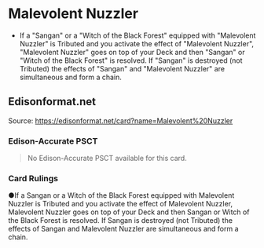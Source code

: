 # Malevolent Nuzzler

*   If a "Sangan" or a "Witch of the Black Forest" equipped with "Malevolent Nuzzler" is Tributed and you activate the effect of "Malevolent Nuzzler", "Malevolent Nuzzler" goes on top of your Deck and then "Sangan" or "Witch of the Black Forest" is resolved. If "Sangan" is destroyed (not Tributed) the effects of "Sangan" and "Malevolent Nuzzler" are simultaneous and form a chain.

## Edisonformat.net

Source: https://edisonformat.net/card?name=Malevolent%20Nuzzler

### Edison-Accurate PSCT

> No Edison-Accurate PSCT available for this card.

### Card Rulings

●If a Sangan or a Witch of the Black Forest equipped with Malevolent Nuzzler is Tributed and you activate the effect of Malevolent Nuzzler, Malevolent Nuzzler goes on top of your Deck and then Sangan or Witch of the Black Forest is resolved. If Sangan is destroyed (not Tributed) the effects of Sangan and Malevolent Nuzzler are simultaneous and form a chain.
            